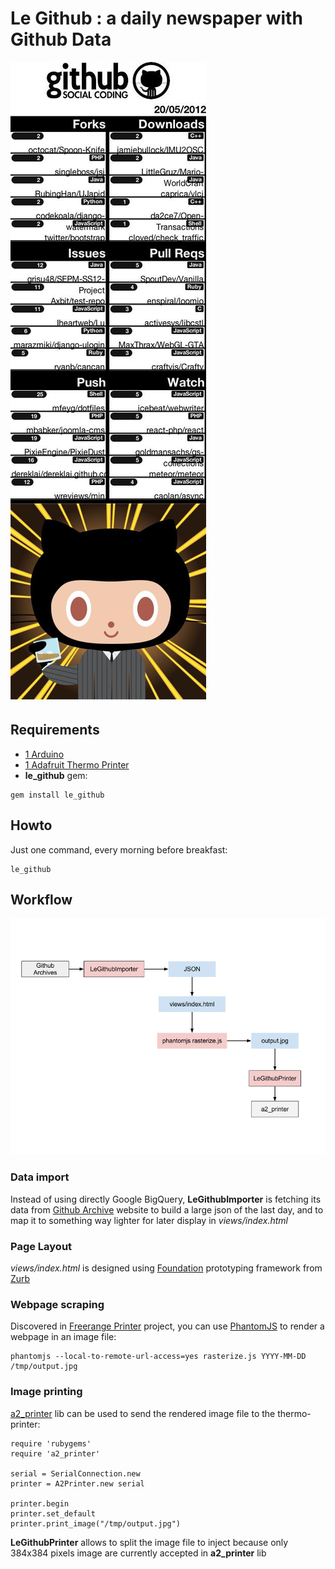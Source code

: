 # Le Github : a daily newspaper with Github Data

![Edition du 20/05/2012](https://github.com/alx/Le-Github/raw/master/views/images/example.jpg)

## Requirements

* [1 Arduino](http://arduino.cc)
* [1 Adafruit Thermo Printer](http://adafruit.com/products/600)
* **le_github** gem: 

```
gem install le_github
```


## Howto

Just one command, every morning before breakfast: 

```
le_github
```

## Workflow

![Workflow diagram](https://github.com/alx/Le-Github/raw/master/views/images/workflow.png)

### Data import

Instead of using directly Google BigQuery, **LeGithubImporter** is fetching its data from [Github Archive](https://github.com/igrigorik/githubarchive.org) website to build a large json of the last day, and to map it to something way lighter for later display in *views/index.html*

### Page Layout

*views/index.html* is designed using [Foundation](http://foundation.zurb.com/) prototyping framework from [Zurb](http://www.zurb.com)

### Webpage scraping

Discovered in [Freerange Printer](https://github.com/freerange/printer/) project, you can use [PhantomJS](http://www.phantomjs.org/) to render a webpage in an image file:

```
phantomjs --local-to-remote-url-access=yes rasterize.js YYYY-MM-DD /tmp/output.jpg
```

### Image printing

[a2_printer](http://github.com/alx/a2_printer) lib can be used to send
the rendered image file to the thermo-printer:

```
require 'rubygems'
require 'a2_printer'

serial = SerialConnection.new
printer = A2Printer.new serial

printer.begin
printer.set_default
printer.print_image("/tmp/output.jpg")
```

**LeGithubPrinter** allows to split the image file to inject because only
384x384 pixels image are currently accepted in **a2_printer** lib
